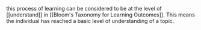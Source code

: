 this process of learning can be considered to be at the level of [[understand]] in [[Bloom's Taxonomy for Learning Outcomes]]. This means the individual has reached a basic level of understanding of a topic.